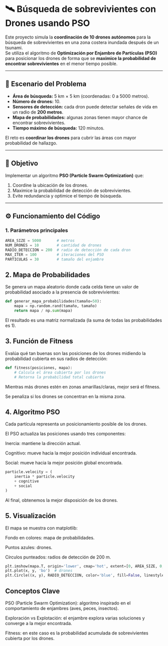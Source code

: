# 🛰️ Búsqueda de sobrevivientes con Drones usando PSO

Este proyecto simula la **coordinación de 10 drones autónomos** para la búsqueda de sobrevivientes en una zona costera inundada después de un tsunami.  
Se utiliza el algoritmo de **Optimización por Enjambre de Partículas (PSO)** para posicionar los drones de forma que se **maximice la probabilidad de encontrar sobrevivientes** en el menor tiempo posible.

---

## 📌 Escenario del Problema

- **Área de búsqueda:** 5 km × 5 km (coordenadas: 0 a 5000 metros).  
- **Número de drones:** 10.  
- **Sensores de detección:** cada dron puede detectar señales de vida en un radio de **200 metros**.  
- **Mapa de probabilidades:** algunas zonas tienen mayor chance de encontrar sobrevivientes.  
- **Tiempo máximo de búsqueda:** 120 minutos.  

El reto es **coordinar los drones** para cubrir las áreas con mayor probabilidad de hallazgo.

---

## 🎯 Objetivo

Implementar un algoritmo **PSO (Particle Swarm Optimization)** que:  

1. Coordine la ubicación de los drones.  
2. Maximice la probabilidad de detección de sobrevivientes.  
3. Evite redundancia y optimice el tiempo de búsqueda.  

---

## ⚙️ Funcionamiento del Código

### 1. Parámetros principales
```python
AREA_SIZE = 5000       # metros
NUM_DRONES = 10        # cantidad de drones
RADIO_DETECCION = 200  # radio de detección de cada dron
MAX_ITER = 100         # iteraciones del PSO
PARTICULAS = 30        # tamaño del enjambre
```

## 2. Mapa de Probabilidades

Se genera un mapa aleatorio donde cada celda tiene un valor de probabilidad asociado a la presencia de sobrevivientes:
```python
def generar_mapa_probabilidades(tamaño=50):
    mapa = np.random.rand(tamaño, tamaño)
    return mapa / np.sum(mapa)
```

El resultado es una matriz normalizada (la suma de todas las probabilidades es 1).

## 3. Función de Fitness

Evalúa qué tan buenas son las posiciones de los drones midiendo la probabilidad cubierta en sus radios de detección:
```python
def fitness(posiciones, mapa):
    # Calcula el área cubierta por los drones
    # Retorna la probabilidad total cubierta
```

Mientras más drones estén en zonas amarillas/claras, mejor será el fitness.

Se penaliza si los drones se concentran en la misma zona.

## 4. Algoritmo PSO

Cada partícula representa un posicionamiento posible de los drones.

El PSO actualiza las posiciones usando tres componentes:

Inercia: mantiene la dirección actual.

Cognitivo: mueve hacia la mejor posición individual encontrada.

Social: mueve hacia la mejor posición global encontrada.
```python
particle.velocity = (
    inertia * particle.velocity
    + cognitive
    + social
)
```

Al final, obtenemos la mejor disposición de los drones.

## 5. Visualización

El mapa se muestra con matplotlib:

Fondo en colores: mapa de probabilidades.

Puntos azules: drones.

Círculos punteados: radios de detección de 200 m.
```python
plt.imshow(mapa.T, origin='lower', cmap='hot', extent=[0, AREA_SIZE, 0, AREA_SIZE])
plt.plot(x, y, 'bo')  # drones
plt.Circle((x, y), RADIO_DETECCION, color='blue', fill=False, linestyle="--")
```


## Conceptos Clave

PSO (Particle Swarm Optimization): algoritmo inspirado en el comportamiento de enjambres (aves, peces, insectos).

Exploración vs Explotación: el enjambre explora varias soluciones y converge a la mejor encontrada.

Fitness: en este caso es la probabilidad acumulada de sobrevivientes cubierta por los drones.


